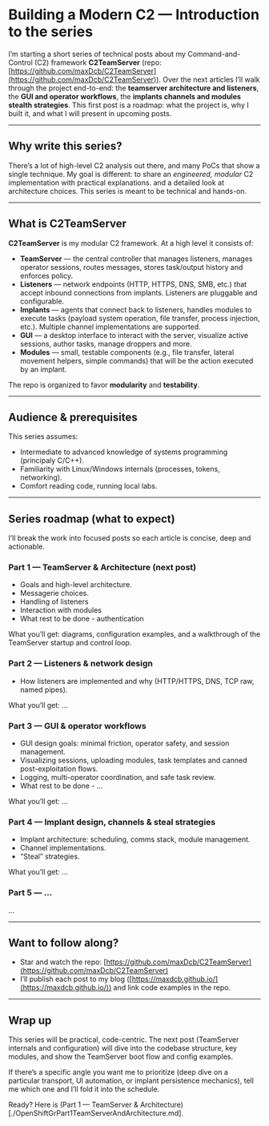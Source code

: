 # Building a Modern C2 — Introduction to the series

I’m starting a short series of technical posts about my Command-and-Control (C2) framework **C2TeamServer** (repo: [https://github.com/maxDcb/C2TeamServer](https://github.com/maxDcb/C2TeamServer)). Over the next articles I’ll walk through the project end-to-end: the **teamserver architecture and listeners**, the **GUI and operator workflows**, the **implants channels and modules stealth strategies**. This first post is a roadmap: what the project is, why I built it, and what I will present in upcoming posts.

---

## Why write this series?

There’s a lot of high-level C2 analysis out there, and many PoCs that show a single technique. My goal is different: to share an *engineered, modular* C2 implementation with practical explanations. and a detailed look at architecture choices. This series is meant to be technical and hands-on.

---

## What is **C2TeamServer** 

**C2TeamServer** is my modular C2 framework. At a high level it consists of:

* **TeamServer** — the central controller that manages listeners, manages operator sessions, routes messages, stores task/output history and enforces policy.
* **Listeners** — network endpoints (HTTP, HTTPS, DNS, SMB, etc.) that accept inbound connections from implants. Listeners are pluggable and configurable.
* **Implants** — agents that connect back to listeners, handles modules to execute tasks (payload system operation, file transfer, process injection, etc.). Multiple channel implementations are supported.
* **GUI** — a desktop interface to interact with the server, visualize active sessions, author tasks, manage droppers and more.
* **Modules** — small, testable components (e.g., file transfer, lateral movement helpers, simple commands) that will be the action executed by an implant.

The repo is organized to favor **modularity** and **testability**.

---

## Audience & prerequisites

This series assumes:

* Intermediate to advanced knowledge of systems programming (principaly C/C++).
* Familiarity with Linux/Windows internals (processes, tokens, networking).
* Comfort reading code, running local labs.

---

## Series roadmap (what to expect)

I’ll break the work into focused posts so each article is concise, deep and actionable.

### Part 1 — TeamServer & Architecture (next post)

* Goals and high-level architecture.
* Messagerie choices.
* Handling of listeners
* Interaction with modules
* What rest to be done - authentication

What you’ll get: diagrams, configuration examples, and a walkthrough of the TeamServer startup and control loop.

### Part 2 — Listeners & network design

* How listeners are implemented and why (HTTP/HTTPS, DNS, TCP raw, named pipes).

What you’ll get: ...

### Part 3 — GUI & operator workflows

* GUI design goals: minimal friction, operator safety, and session management.
* Visualizing sessions, uploading modules, task templates and canned post-exploitation flows.
* Logging, multi-operator coordination, and safe task review.
* What rest to be done - ...

What you’ll get: ...

### Part 4 — Implant design, channels & steal strategies

* Implant architecture: scheduling, comms stack, module management.
* Channel implementations.
* “Steal” strategies.

What you’ll get: ...

### Part 5 — ...

...

---

## Want to follow along?

* Star and watch the repo: [https://github.com/maxDcb/C2TeamServer](https://github.com/maxDcb/C2TeamServer)
* I’ll publish each post to my blog ([https://maxdcb.github.io/](https://maxdcb.github.io/)) and link code examples in the repo.

---

## Wrap up

This series will be practical, code-centric. The next post (TeamServer internals and configuration) will dive into the codebase structure, key modules, and show the TeamServer boot flow and config examples.

If there’s a specific angle you want me to prioritize (deep dive on a particular transport, UI automation, or implant persistence mechanics), tell me which one and I’ll fold it into the schedule.

Ready? Here is (Part 1 — TeamServer & Architecture)[./OpenShiftGrPart1TeamServerAndArchitecture.md].
